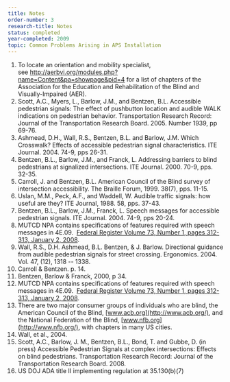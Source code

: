 ```yaml
---
title: Notes
order-number: 3
research-title: Notes
status: completed
year-completed: 2009
topic: Common Problems Arising in APS Installation 
---
```


1.  To locate an orientation and mobility specialist, see <http://aerbvi.org/modules.php?name=Content&pa=showpage&pid=4> for a list of chapters of the Association for the Education and Rehabilitation of the Blind and Visually-Impaired (AER).
2.  Scott, A.C., Myers, L., Barlow, J.M., and Bentzen, B.L. Accessible pedestrian signals: The effect of pushbutton location and audible WALK indications on pedestrian behavior. Transportation Research Record: Journal of the Transportation Research Board. 2005. Number 1939, pp 69-76.
3.  Ashmead, D.H., Wall, R.S., Bentzen, B.L. and Barlow, J.M. Which Crosswalk? Effects of accessible pedestrian signal characteristics. ITE Journal. 2004. 74-9, pps 26-31.
4.  Bentzen, B.L., Barlow, J.M., and Franck, L. Addressing barriers to blind pedestrians at signalized intersections. ITE Journal. 2000. 70-9, pps. 32-35. 
5.  Carroll, J. and Bentzen, B.L. American Council of the Blind survey of intersection accessibility. The Braille Forum, 1999. 38(7), pps. 11-15.
6.  Uslan, M.M., Peck, A.F., and Waddell, W. Audible traffic signals: how useful are they? ITE Journal, 1988. 58, pps. 37-43.
7.  Bentzen, B.L., Barlow, J.M., Franck, L. Speech messages for accessible pedestrian signals. ITE Journal. 2004. 74-9, pps 20-24.
8.  MUTCD NPA contains specifications of features required with speech messages in 4E.09.  [Federal Register Volume 73, Number 1, pages 312-313, January 2, 2008](http://www.gpo.gov/fdsys/pkg/FR-2008-01-02/pdf/E7-24863.pdf).
9.  Wall, R.S., D.H. Ashmead, B.L. Bentzen, & J. Barlow. Directional guidance from audible pedestrian signals for street crossing. Ergonomics. 2004. Vol. 47, (12), 1318 -- 1338.
10. Carroll & Bentzen. p. 14.
11. Bentzen, Barlow & Franck, 2000, p 34.
12. MUTCD NPA contains specifications of features required with speech messages in 4E.09.  [Federal Register Volume 73, Number 1, pages 312-313, January 2, 2008](http://www.gpo.gov/fdsys/pkg/FR-2008-01-02/pdf/E7-24863.pdf).
13. There are two major consumer groups of individuals who are blind, the American Council of the Blind, [www.acb.org](http://www.acb.org/), and the National Federation of the Blind, [www.nfb.org](http://www.nfb.org/), with chapters in many US cities.
14. Wall, et al., 2004.
15. Scott, A.C., Barlow, J. M., Bentzen, B.L., Bond, T. and Gubbe, D. (in press) Accessible Pedestrian Signals at complex intersections: Effects on blind pedestrians. Transportation Research Record: Journal of the Transportation Research Board. 2008.
16. US DOJ ADA title II implementing regulation at 35.130(b)(7)
